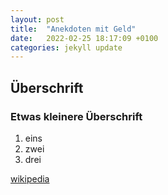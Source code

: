 ```yaml
---
layout: post
title:  "Anekdoten mit Geld"
date:   2022-02-25 18:17:09 +0100
categories: jekyll update
---
```


## Überschrift

### Etwas kleinere Überschrift

1. eins
1. zwei
1. drei

[wikipedia](http://wikipedia.com)

